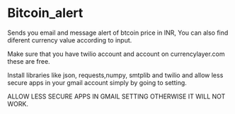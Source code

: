 # Bitcoin_alert
Sends you email and message alert of btcoin price in INR, You can also find diferent currency value according to input. 

Make sure that you have twilio account and account on currencylayer.com  these are free.

Install libraries like json, requests,numpy, smtplib and twilio and allow less secure apps in your gmail account simply by going to setting.

ALLOW LESS SECURE APPS IN GMAIL SETTING OTHERWISE IT WILL NOT WORK. 

